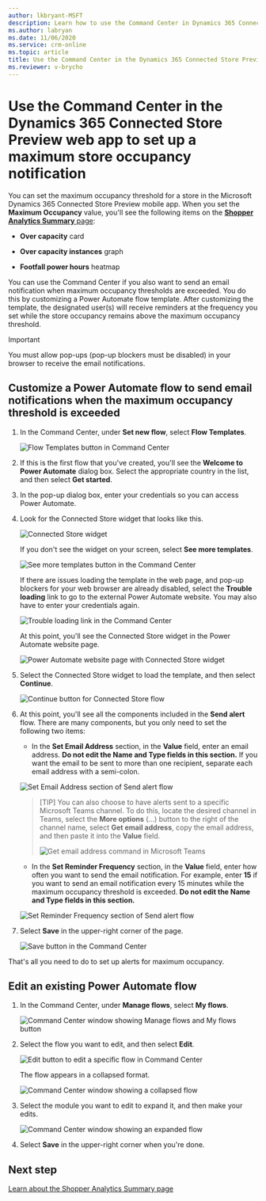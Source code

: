 ```yaml
---
author: lkbryant-MSFT
description: Learn how to use the Command Center in Dynamics 365 Connected Store Preview to set up an email notification when maximum store occupancy thresholds are exceeded.
ms.author: labryan
ms.date: 11/06/2020
ms.service: crm-online
ms.topic: article
title: Use the Command Center in the Dynamics 365 Connected Store Preview web app to set up a maximum store occupancy notification
ms.reviewer: v-brycho
---
```


# Use the Command Center in the Dynamics 365 Connected Store Preview web app to set up a maximum store occupancy notification 

You can set the maximum occupancy threshold for a store in the Microsoft Dynamics 365 Connected Store Preview mobile app. When you set the **Maximum Occupancy** value, 
you'll see the following items on the [**Shopper Analytics Summary** page](shopper-analytics-summary-page.md):

- **Over capacity** card

- **Over capacity instances** graph

- **Footfall power hours** heatmap

You can use the Command Center if you also want to send an email notification when maximum occupancy thresholds are exceeded. You do this by customizing a 
Power Automate flow template. After customizing the template, the designated user(s) will receive reminders at the frequency you set while the store occupancy 
remains above the maximum occupancy threshold.

> [!IMPORTANT]
> You must allow pop-ups (pop-up blockers must be disabled) in your browser to receive the email notifications.

## Customize a Power Automate flow to send email notifications when the maximum occupancy threshold is exceeded

1. In the Command Center, under **Set new flow**, select **Flow Templates**.

    ![Flow Templates button in Command Center](media/command-center-set-new-flow.PNG "Flow Templates button in Command Center")
    
2. If this is the first flow that you've created, you'll see the **Welcome to Power Automate** dialog box. Select the appropriate country in the list, and then select **Get started**.
    
3. In the pop-up dialog box, enter your credentials so you can access Power Automate.
    
4. Look for the Connected Store widget that looks like this. 

    ![Connected Store widget](media/command-center-connected-store-widget.PNG "Connected Store widget")

    If you don't see the widget on your screen, select **See more templates**.

    ![See more templates button in the Command Center](media/command-center-see-more-templates.PNG "See more templates button in the Command Center")
    
    If there are issues loading the template in the web page, and pop-up blockers for your web browser are already disabled, select the **Trouble loading** link to go to the external Power Automate website. You may also have to enter your credentials again.
    
    ![Trouble loading link in the Command Center](media/command-center-trouble-loading-link.PNG "Trouble loading link in the Command Center")
    
    At this point, you'll see the Connected Store widget in the Power Automate website page.
    
    ![Power Automate website page with Connected Store widget](media/command-center-power-automate-website.PNG "Power Automate website page with Connected Store widget")
    
5. Select the Connected Store widget to load the template, and then select **Continue**.

    ![Continue button for Connected Store flow](media/command-center-continue-button.PNG "Continue button for Connected Store flow")

7. At this point, you'll see all the components included in the **Send alert** flow. There are many components, but you only need to set the following two items:

    - In the **Set Email Address** section, in the **Value** field, enter an email address. **Do not edit the Name and Type fields in this section.** If you want the email to be sent to more than one recipient, separate each email address with a semi-colon. 

    ![Set Email Address section of Send alert flow](media/command-center-set-email-address.PNG "Set Email Address section of Send alert flow")

    > [TIP]
    > You can also choose to have alerts sent to a specific Microsoft Teams channel. To do this, locate the desired channel in Teams, select the **More options** (...) button to the right of the channel name, select **Get email address**, copy the email address, and then paste it into the **Value** field. 
    >
    > ![Get email address command in Microsoft Teams](media/command-center-teams-email-link.PNG "Get email address command in Microsoft Teams")
    
    - In the **Set Reminder Frequency** section, in the **Value** field, enter how often you want to send the email notification. For example, enter **15** if you want to send an email notification every 15 minutes while the maximum occupancy threshold is exceeded. **Do not edit the Name and Type fields in this section.**

    ![Set Reminder Frequency section of Send alert flow](media/command-center-set-reminder-frequency.PNG "Set Reminder Frequency section of Send alert flow")
    
8. Select **Save** in the upper-right corner of the page.

    ![Save button in the Command Center](media/command-center-save-button.PNG "Save button in the Command Center")
    
That's all you need to do to set up alerts for maximum occupancy. 

## Edit an existing Power Automate flow

1. In the Command Center, under **Manage flows**, select **My flows**.

    ![Command Center window showing Manage flows and My flows button](media/command-center-edit-flow.PNG "Command Center window showing Manage flows and My flows button")
    
2. Select the flow you want to edit, and then select **Edit**.

    ![Edit button to edit a specific flow in Command Center](media/command-center-edit-button.PNG "Edit button to edit a specific flow in Command Center")
    
    The flow appears in a collapsed format.
    
    ![Command Center window showing a collapsed flow](media/command-center-collapsed-flow.PNG "Command Center window showing a collapsed flow")
    
3. Select the module you want to edit to expand it, and then make your edits.

    ![Command Center window showing an expanded flow](media/command-center-expanded-flow.PNG "Command Center window showing an expanded flow")
    
4. Select **Save** in the upper-right corner when you're done.
    

    
## Next step

[Learn about the Shopper Analytics Summary page](shopper-analytics-summary-page.md)
    
    



